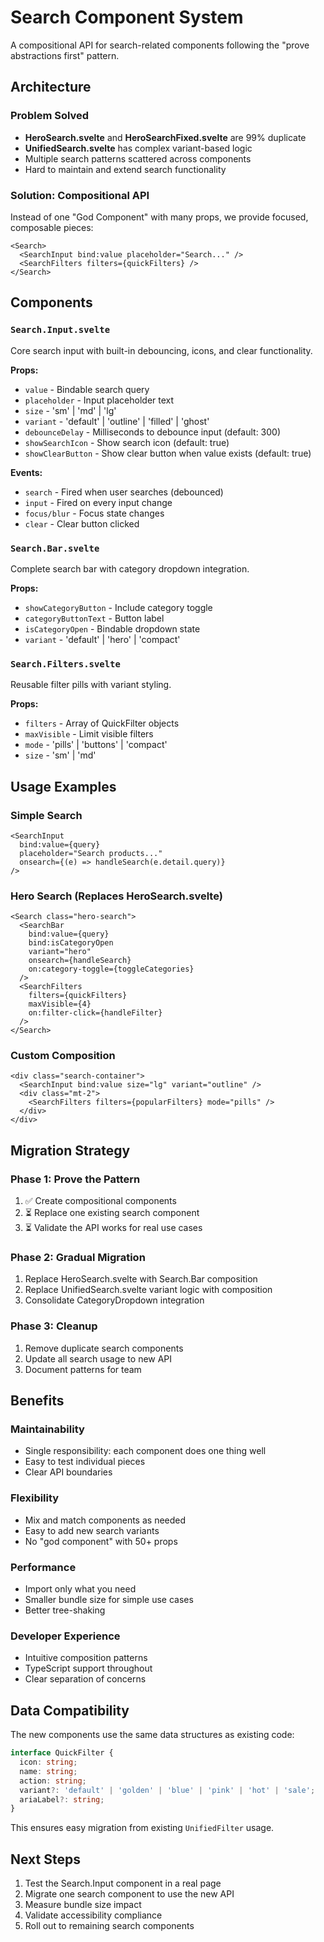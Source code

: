 # Search Component System

A compositional API for search-related components following the "prove abstractions first" pattern.

## Architecture

### Problem Solved
- **HeroSearch.svelte** and **HeroSearchFixed.svelte** are 99% duplicate
- **UnifiedSearch.svelte** has complex variant-based logic
- Multiple search patterns scattered across components
- Hard to maintain and extend search functionality

### Solution: Compositional API
Instead of one "God Component" with many props, we provide focused, composable pieces:

```svelte
<Search>
  <SearchInput bind:value placeholder="Search..." />
  <SearchFilters filters={quickFilters} />
</Search>
```

## Components

### `Search.Input.svelte`
Core search input with built-in debouncing, icons, and clear functionality.

**Props:**
- `value` - Bindable search query
- `placeholder` - Input placeholder text
- `size` - 'sm' | 'md' | 'lg' 
- `variant` - 'default' | 'outline' | 'filled' | 'ghost'
- `debounceDelay` - Milliseconds to debounce input (default: 300)
- `showSearchIcon` - Show search icon (default: true)
- `showClearButton` - Show clear button when value exists (default: true)

**Events:**
- `search` - Fired when user searches (debounced)
- `input` - Fired on every input change
- `focus/blur` - Focus state changes
- `clear` - Clear button clicked

### `Search.Bar.svelte`
Complete search bar with category dropdown integration.

**Props:**
- `showCategoryButton` - Include category toggle
- `categoryButtonText` - Button label
- `isCategoryOpen` - Bindable dropdown state
- `variant` - 'default' | 'hero' | 'compact'

### `Search.Filters.svelte`
Reusable filter pills with variant styling.

**Props:**
- `filters` - Array of QuickFilter objects
- `maxVisible` - Limit visible filters
- `mode` - 'pills' | 'buttons' | 'compact'
- `size` - 'sm' | 'md'

## Usage Examples

### Simple Search
```svelte
<SearchInput
  bind:value={query}
  placeholder="Search products..."
  onsearch={(e) => handleSearch(e.detail.query)}
/>
```

### Hero Search (Replaces HeroSearch.svelte)
```svelte
<Search class="hero-search">
  <SearchBar
    bind:value={query}
    bind:isCategoryOpen
    variant="hero"
    onsearch={handleSearch}
    on:category-toggle={toggleCategories}
  />
  <SearchFilters 
    filters={quickFilters}
    maxVisible={4}
    on:filter-click={handleFilter}
  />
</Search>
```

### Custom Composition
```svelte
<div class="search-container">
  <SearchInput bind:value size="lg" variant="outline" />
  <div class="mt-2">
    <SearchFilters filters={popularFilters} mode="pills" />
  </div>
</div>
```

## Migration Strategy

### Phase 1: Prove the Pattern
1. ✅ Create compositional components
2. ⏳ Replace one existing search component
3. ⏳ Validate the API works for real use cases

### Phase 2: Gradual Migration
1. Replace HeroSearch.svelte with Search.Bar composition
2. Replace UnifiedSearch.svelte variant logic with composition
3. Consolidate CategoryDropdown integration

### Phase 3: Cleanup
1. Remove duplicate search components
2. Update all search usage to new API
3. Document patterns for team

## Benefits

### Maintainability
- Single responsibility: each component does one thing well
- Easy to test individual pieces
- Clear API boundaries

### Flexibility
- Mix and match components as needed
- Easy to add new search variants
- No "god component" with 50+ props

### Performance
- Import only what you need
- Smaller bundle size for simple use cases
- Better tree-shaking

### Developer Experience
- Intuitive composition patterns
- TypeScript support throughout
- Clear separation of concerns

## Data Compatibility

The new components use the same data structures as existing code:

```typescript
interface QuickFilter {
  icon: string;
  name: string;
  action: string;
  variant?: 'default' | 'golden' | 'blue' | 'pink' | 'hot' | 'sale';
  ariaLabel?: string;
}
```

This ensures easy migration from existing `UnifiedFilter` usage.

## Next Steps

1. Test the Search.Input component in a real page
2. Migrate one search component to use the new API
3. Measure bundle size impact
4. Validate accessibility compliance
5. Roll out to remaining search components